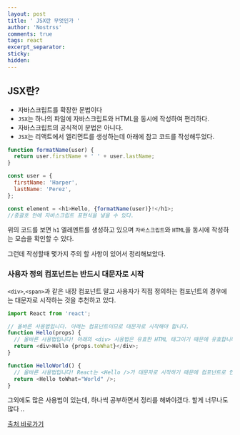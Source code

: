 ```yaml
---
layout: post
title: ' JSX란 무엇인가 '
author: 'Nostrss'
comments: true
tags: react
excerpt_separator:
sticky:
hidden:
---
```


## JSX란?

- 자바스크립트를 확장한 문법이다
- `JSX`는 하나의 파일에 자바스크립트와 HTML을 동시에 작성하여 편리하다.
- 자바스크립트의 공식적이 문법은 아니다.
- `JSX`는 리액트에서 엘리먼트를 생성하는데 아래에 참고 코드를 작성해두었다.

```javascript
function formatName(user) {
  return user.firstName + ' ' + user.lastName;
}

const user = {
  firstName: 'Harper',
  lastName: 'Perez',
};

const element = <h1>Hello, {formatName(user)}!</h1>;
//중괄호 안에 자바스크립트 표현식을 넣을 수 있다.
```

위의 코드를 보면 `h1` 엘레멘트를 생성하고 있으며 `자바스크립트`와 `HTML`을 동시에 작성하는 모습을 확인할 수 있다.

그런데 작성할때 몇가지 주의 할 사항이 있어서 정리해보았다.

### 사용자 정의 컴포넌트는 반드시 대문자로 시작

`<div>`,`<span>`과 같은 내장 컴포넌트 말고 사용자가 직접 정의하는 컴포넌트의 경우에는 대문자로 시작하는 것을 추천하고 있다.

```javascript
import React from 'react';

// 올바른 사용법입니다. 아래는 컴포넌트이므로 대문자로 시작해야 합니다.
function Hello(props) {
  // 올바른 사용법입니다! 아래의 <div> 사용법은 유효한 HTML 태그이기 때문에 유효합니다.
  return <div>Hello {props.toWhat}</div>;
}

function HelloWorld() {
  // 올바른 사용법입니다! React는 <Hello />가 대문자로 시작하기 때문에 컴포넌트로 인식합니다.
  return <Hello toWhat="World" />;
}
```

그외에도 많은 사용법이 있는데, 하나씩 공부하면서 정리를 해봐야겠다.
할게 너무나도 많다 ..

[출처 바로가기](https://ko.reactjs.org/docs/jsx-in-depth.html)
